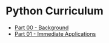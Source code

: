 # Python Curriculum

* [Part 00 - Background](00-background.md)
* [Part 01 - Immediate Applications](01-immediate-applications.md)
